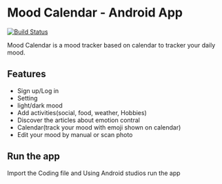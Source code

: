 # Mood Calendar -  Android App



[![Build Status](https://travis-ci.org/joemccann/dillinger.svg?branch=master)](https://travis-ci.org/joemccann/dillinger)

Mood Calendar is a mood tracker based on calendar to tracker your daily mood. 


## Features

- Sign up/Log in
- Setting
- light/dark mood
- Add activities(social, food, weather, Hobbies)
- Discover the articles about emotion contral
- Calendar(track your mood with emoji shown on calendar)
- Edit your mood by manual or scan photo



## Run the app

Import the Coding file and Using Android studios run the app

